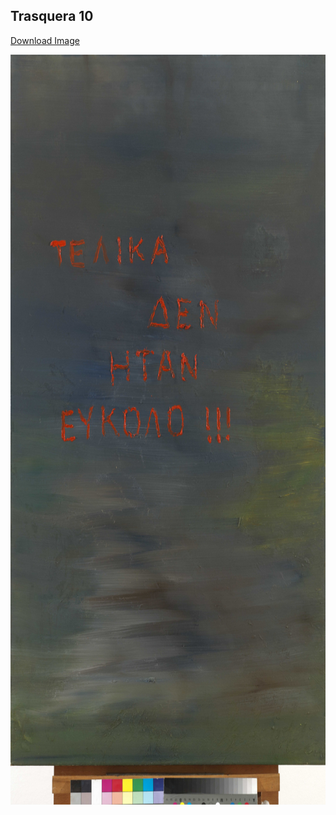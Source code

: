 ## Trasquera 10

[Download Image](https://sigrid-paintings.s3.amazonaws.com/wetransfer_zigrid-photos-tiff-part-1-2_2024-05-31_1621/Ergo_7379.tif)

<img src="../assets/images/hires_trasquera10.jpg" height="1200px" width="900px" />

